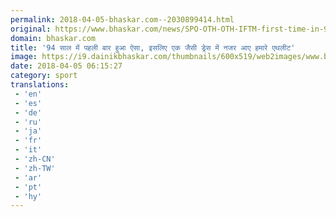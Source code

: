 ```yaml
---
permalink: 2018-04-05-bhaskar.com--2030899414.html
original: https://www.bhaskar.com/news/SPO-OTH-OTH-IFTM-first-time-in-94-years-indian-athletes-march-pasted-in-same-dress-5845157-PHO.html
domain: bhaskar.com
title: '94 साल में पहली बार हुआ ऐसा, इसलिए एक जैसी ड्रेस में नजर आए हमारे एथलीट'
image: https://i9.dainikbhaskar.com/thumbnails/600x519/web2images/www.bhaskar.com/2018/04/05/front_1522905809.jpg
date: 2018-04-05 06:15:27
category: sport
translations: 
 - 'en'
 - 'es'
 - 'de'
 - 'ru'
 - 'ja'
 - 'fr'
 - 'it'
 - 'zh-CN'
 - 'zh-TW'
 - 'ar'
 - 'pt'
 - 'hy'
---
```


